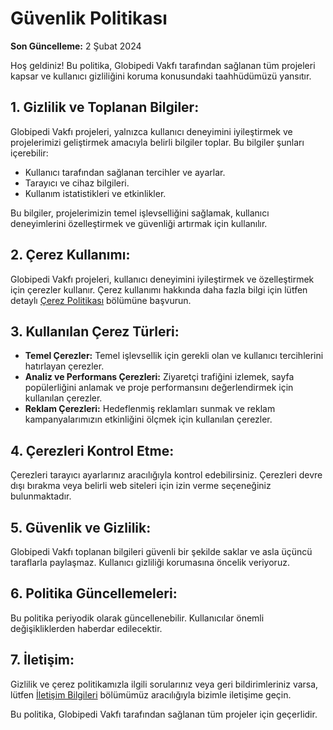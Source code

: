 # Güvenlik Politikası

**Son Güncelleme:** 2 Şubat 2024

Hoş geldiniz! Bu politika, Globipedi Vakfı tarafından sağlanan tüm projeleri kapsar ve kullanıcı gizliliğini koruma konusundaki taahhüdümüzü yansıtır.

## 1. Gizlilik ve Toplanan Bilgiler:

Globipedi Vakfı projeleri, yalnızca kullanıcı deneyimini iyileştirmek ve projelerimizi geliştirmek amacıyla belirli bilgiler toplar. Bu bilgiler şunları içerebilir:

- Kullanıcı tarafından sağlanan tercihler ve ayarlar.
- Tarayıcı ve cihaz bilgileri.
- Kullanım istatistikleri ve etkinlikler.

Bu bilgiler, projelerimizin temel işlevselliğini sağlamak, kullanıcı deneyimlerini özelleştirmek ve güvenliği artırmak için kullanılır.

## 2. Çerez Kullanımı:

Globipedi Vakfı projeleri, kullanıcı deneyimini iyileştirmek ve özelleştirmek için çerezler kullanır. Çerez kullanımı hakkında daha fazla bilgi için lütfen detaylı [Çerez Politikası](#cookie-policy) bölümüne başvurun.

## 3. Kullanılan Çerez Türleri:

- **Temel Çerezler:** Temel işlevsellik için gerekli olan ve kullanıcı tercihlerini hatırlayan çerezler.
- **Analiz ve Performans Çerezleri:** Ziyaretçi trafiğini izlemek, sayfa popülerliğini anlamak ve proje performansını değerlendirmek için kullanılan çerezler.
- **Reklam Çerezleri:** Hedeflenmiş reklamları sunmak ve reklam kampanyalarımızın etkinliğini ölçmek için kullanılan çerezler.

## 4. Çerezleri Kontrol Etme:

Çerezleri tarayıcı ayarlarınız aracılığıyla kontrol edebilirsiniz. Çerezleri devre dışı bırakma veya belirli web siteleri için izin verme seçeneğiniz bulunmaktadır.

## 5. Güvenlik ve Gizlilik:

Globipedi Vakfı toplanan bilgileri güvenli bir şekilde saklar ve asla üçüncü taraflarla paylaşmaz. Kullanıcı gizliliği korumasına öncelik veriyoruz.

## 6. Politika Güncellemeleri:

Bu politika periyodik olarak güncellenebilir. Kullanıcılar önemli değişikliklerden haberdar edilecektir.

## 7. İletişim:

Gizlilik ve çerez politikamızla ilgili sorularınız veya geri bildirimleriniz varsa, lütfen [İletişim Bilgileri](#contact-information) bölümümüz aracılığıyla bizimle iletişime geçin.

Bu politika, Globipedi Vakfı tarafından sağlanan tüm projeler için geçerlidir.
